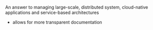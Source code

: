 An answer to managing large-scale, distributed system, cloud-native applications and service-based architectures
- allows for more transparent documentation 